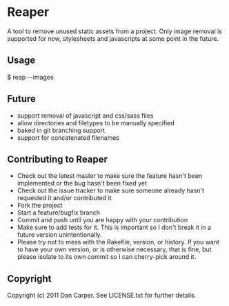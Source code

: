 Reaper
====

A tool to remove unused static assets from a project. Only image removal is supported for now, stylesheets and javascripts at some point in the future.

Usage
-----
$ reap --images

Future
----
* support removal of javascript and css/sass files
* allow directories and filetypes to be manually specified
* baked in git branching support
* support for concatenated filenames

Contributing to Reaper
--------------------
 
* Check out the latest master to make sure the feature hasn't been implemented or the bug hasn't been fixed yet
* Check out the issue tracker to make sure someone already hasn't requested it and/or contributed it
* Fork the project
* Start a feature/bugfix branch
* Commit and push until you are happy with your contribution
* Make sure to add tests for it. This is important so I don't break it in a future version unintentionally.
* Please try not to mess with the Rakefile, version, or history. If you want to have your own version, or is otherwise necessary, that is fine, but please isolate to its own commit so I can cherry-pick around it.

Copyright
---------

Copyright (c) 2011 Dan Carper. See LICENSE.txt for
further details.

